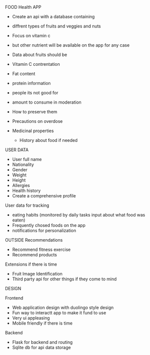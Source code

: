 FOOD Health APP

- Create an api with a database containing
 - diffrent types of fruits and veggies and nuts
 - Focus on vitamin c
 - but other nutrient will be available on the app for any case

- Data about fruits should be 
 - Vitamin C contrentation
 - Fat content
 - protein information
 - people its not good for
 - amount to consume in moderation
 - How to preserve them

- Precautions on overdose
 - Medicinal properties
    - History about food if needed


USER DATA 
- User full name
- Nationality
- Gender
- Weight
- Height
- Allergies
- Health history
- Create a comprehensive profile


User data for tracking 
- eating habits (monitored by daily tasks input about what food was eaten) 
- Frequently chosed foods on the app
- notifications for personalization


OUTSIDE Recommendations
- Recommend fitness exercise 
- Recommend products


Extensions if there is time
- Fruit Image Identification
- Third party api for other things if they come to mind


DESIGN

Frontend

- Web application design with duolingo style design
- Fun way to interactt app to make it fund to use
- Very ui appleasing
- Mobile friendly if there is time


Backend
- Flask for backend and routing
- Sqlite db for api data storage

